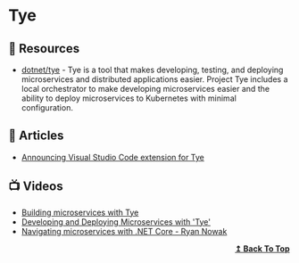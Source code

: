 # Tye

## 📘 Resources
- [dotnet/tye](https://github.com/dotnet/tye) - Tye is a tool that makes developing, testing, and deploying microservices and distributed applications easier. Project Tye includes a local orchestrator to make developing microservices easier and the ability to deploy microservices to Kubernetes with minimal configuration.

## 📕 Articles
- [Announcing Visual Studio Code extension for Tye](https://devblogs.microsoft.com/dotnet/announcing-visual-studio-code-extension-for-tye/?WT.mc_id=DT-MVP-5002040)

## 📺 Videos
- [Building microservices with Tye](https://www.youtube.com/watch?v=m4VsOdIT1O4)
- [Developing and Deploying Microservices with 'Tye'](https://www.youtube.com/watch?v=_s8UdhGOGmY)
- [Navigating microservices with .NET Core - Ryan Nowak](https://www.youtube.com/watch?v=dubHmScPNzQ)
<div align="right">
  <b><a href="#contents">↥ Back To Top</a></b>
</div>